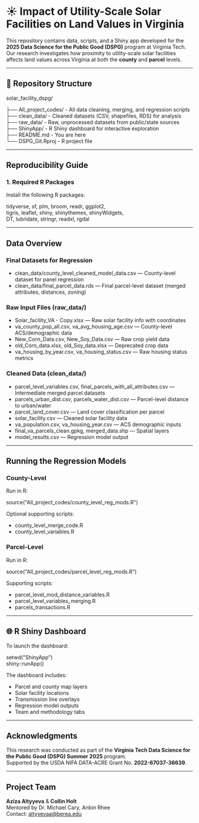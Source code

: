# ☀️ Impact of Utility-Scale Solar Facilities on Land Values in Virginia

This repository contains data, scripts, and a Shiny app developed for the **2025 Data Science for the Public Good (DSPG)** program at Virginia Tech. Our research investigates how proximity to utility-scale solar facilities affects land values across Virginia at both the **county** and **parcel** levels.

---

## 📁 Repository Structure

solar_facility_dspg/


├── All_project_codes/     - All data cleaning, merging, and regression scripts  
├── clean_data/            - Cleaned datasets (CSV, shapefiles, RDS) for analysis  
├── raw_data/              - Raw, unprocessed datasets from public/state sources  
├── ShinyApp/              - R Shiny dashboard for interactive exploration  
├── README.md              - You are here  
└── DSPG_Git.Rproj         - R project file

---

## Reproducibility Guide

### 1. Required R Packages

Install the following R packages:

tidyverse, sf, plm, broom, readr, ggplot2,  
tigris, leaflet, shiny, shinythemes, shinyWidgets,  
DT, lubridate, stringr, readxl, rgdal

---

##  Data Overview

### Final Datasets for Regression

- clean_data/county_level_cleaned_model_data.csv — County-level dataset for panel regression  
- clean_data/final_parcel_data.rds — Final parcel-level dataset (merged attributes, distances, zoning)  

### Raw Input Files (raw_data/)

- Solar_facility_VA - Copy.xlsx — Raw solar facility info with coordinates  
- va_county_pop_all.csv, va_avg_housing_age.csv — County-level ACS/demographic data  
- New_Corn_Data.csv, New_Soy_Data.csv — Raw crop yield data  
- old_Corn_data.xlsx, old_Soy_data.xlsx — Deprecated crop data  
- va_housing_by_year.csv, va_housing_status.csv — Raw housing status metrics  

### Cleaned Data (clean_data/)

- parcel_level_variables.csv, final_parcels_with_all_attributes.csv — Intermediate merged parcel datasets  
- parcels_urban_dist.csv, parcels_water_dist.csv — Parcel-level distance to urban/water  
- parcel_land_cover.csv — Land cover classification per parcel  
- solar_facility.csv — Cleaned solar facility data  
- va_population.csv, va_housing_year.csv — ACS demographic inputs  
- final_va_parcels_clean.gpkg, merged_data.shp — Spatial layers  
- model_results.csv — Regression model output  

---

## Running the Regression Models

### County-Level

Run in R:

source("All_project_codes/county_level_reg_mods.R")

Optional supporting scripts:  
- county_level_merge_code.R  
- county_level_variables.R

### Parcel-Level

Run in R:

source("All_project_codes/parcel_level_reg_mods.R")

Supporting scripts:  
- parcel_level_mod_distance_variables.R  
- parcel_level_variables_merging.R  
- parcels_transactions.R

---

## 🌐 R Shiny Dashboard

To launch the dashboard:

setwd("ShinyApp")  
shiny::runApp()

The dashboard includes:  
- Parcel and county map layers  
- Solar facility locations  
- Transmission line overlays  
- Regression model outputs  
- Team and methodology tabs

---

## Acknowledgments

This research was conducted as part of the **Virginia Tech Data Science for the Public Good (DSPG) Summer 2025** program.  
Supported by the USDA NIFA DATA-ACRE Grant No. **2022-67037-36639**.

---

## Project Team

**Aziza Altyyeva** & **Collin Holt**  
Mentored by Dr. Michael Cary, Anbin Rhee  
Contact: altyyevaa@berea.edu
